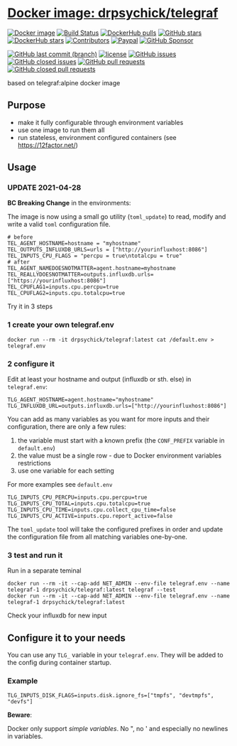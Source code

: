# [Docker image: drpsychick/telegraf](https://hub.docker.com/r/drpsychick/telegraf/)

[![Docker image](https://img.shields.io/docker/image-size/drpsychick/telegraf?sort=date)](https://hub.docker.com/r/drpsychick/telegraf/tags)
[![Build Status](https://travis-ci.com/DrPsychick/docker-telegraf.svg?branch=master)](https://travis-ci.com/DrPsychick/docker-telegraf)
[![DockerHub pulls](https://img.shields.io/docker/pulls/drpsychick/telegraf.svg)](https://hub.docker.com/r/drpsychick/telegraf/)
[![GitHub stars](https://img.shields.io/github/stars/drpsychick/docker-telegraf.svg)](https://github.com/drpsychick/docker-telegraf)
[![DockerHub stars](https://img.shields.io/docker/stars/drpsychick/telegraf.svg)](https://hub.docker.com/r/drpsychick/telegraf/)
[![Contributors](https://img.shields.io/github/contributors/drpsychick/docker-telegraf.svg)](https://github.com/drpsychick/docker-telegraf/graphs/contributors)
[![Paypal](https://img.shields.io/badge/donate-paypal-00457c.svg?logo=paypal)](https://www.paypal.com/cgi-bin/webscr?cmd=_s-xclick&hosted_button_id=FTXDN7LCDWUEA&source=url)
[![GitHub Sponsor](https://img.shields.io/badge/github-sponsor-blue?logo=github)](https://github.com/sponsors/DrPsychick)

[![GitHub last commit (branch)](https://img.shields.io/github/last-commit/drpsychick/docker-telegraf/master.svg)](https://github.com/drpsychick/docker-telegraf)
[![license](https://img.shields.io/github/license/drpsychick/docker-telegraf.svg)](https://github.com/drpsychick/docker-telegraf/blob/master/LICENSE)
[![GitHub issues](https://img.shields.io/github/issues/drpsychick/docker-telegraf.svg)](https://github.com/drpsychick/docker-telegraf/issues)
[![GitHub closed issues](https://img.shields.io/github/issues-closed/drpsychick/docker-telegraf.svg)](https://github.com/drpsychick/docker-telegraf/issues?q=is%3Aissue+is%3Aclosed)
[![GitHub pull requests](https://img.shields.io/github/issues-pr/drpsychick/docker-telegraf.svg)](https://github.com/drpsychick/docker-telegraf/pulls)
[![GitHub closed pull requests](https://img.shields.io/github/issues-pr-closed/drpsychick/docker-telegraf.svg)](https://github.com/drpsychick/docker-telegraf/pulls?q=is%3Apr+is%3Aclosed)


based on telegraf:alpine docker image

## Purpose
* make it fully configurable through environment variables
* use one image to run them all
* run stateless, environment configured containers (see https://12factor.net/)

## Usage

### **UPDATE 2021-04-28**
**BC Breaking Change** in the environments:

The image is now using a small go utility (`toml_update`) to read, modify and write a valid `toml` configuration file.
```shell
# before
TEL_AGENT_HOSTNAME=hostname = "myhostname"
TEL_OUTPUTS_INFLUXDB_URLS=urls = ["http://yourinfluxhost:8086"]
TEL_INPUTS_CPU_FLAGS = "percpu = true\ntotalcpu = true"
# after
TEL_AGENT_NAMEDOESNOTMATTER=agent.hostname=myhostname
TEL_REALLYDOESNOTMATTER=outputs.influxdb.urls=["https://yourinfluxhost:8086"]
TEL_CPUFLAG1=inputs.cpu.percpu=true
TEL_CPUFLAG2=inputs.cpu.totalcpu=true
```

Try it in 3 steps

### 1 create your own telegraf.env
```
docker run --rm -it drpsychick/telegraf:latest cat /default.env > telegraf.env
```

### 2 configure it
Edit at least your hostname and output (influxdb or sth. else) in `telegraf.env`:
```
TLG_AGENT_HOSTNAME=agent.hostname="myhostname"
TLG_INFLUXDB_URL=outputs.influxdb.urls=["http://yourinfluxhost:8086"]
```

You can add as many variables as you want for more inputs and their configuration, there are only a few rules:
1. the variable must start with a known prefix (the `CONF_PREFIX` variable in `default.env`) 
2. the value must be a single row - due to Docker environment variables restrictions
3. use one variable for each setting 

For more examples see `default.env`
```
TLG_INPUTS_CPU_PERCPU=inputs.cpu.percpu=true
TLG_INPUTS_CPU_TOTAL=inputs.cpu.totalcpu=true
TLG_INPUTS_CPU_TIME=inputs.cpu.collect_cpu_time=false
TLG_INPUTS_CPU_ACTIVE=inputs.cpu.report_active=false
```
The `toml_update` tool will take the configured prefixes in order and update the configuration file from all matching variables one-by-one.

### 3 test and run it
Run in a separate teminal
```
docker run --rm -it --cap-add NET_ADMIN --env-file telegraf.env --name telegraf-1 drpsychick/telegraf:latest telegraf --test
docker run --rm -it --cap-add NET_ADMIN --env-file telegraf.env --name telegraf-1 drpsychick/telegraf:latest
```

Check your influxdb for new input

## Configure it to your needs
You can use any `TLG_` variable in your `telegraf.env`. They will be added to the config during container startup.

### Example 
```
TLG_INPUTS_DISK_FLAGS=inputs.disk.ignore_fs=["tmpfs", "devtmpfs", "devfs"]
```

**Beware**:

Docker only support *simple variables*. No ", no ' and especially no newlines in variables.
